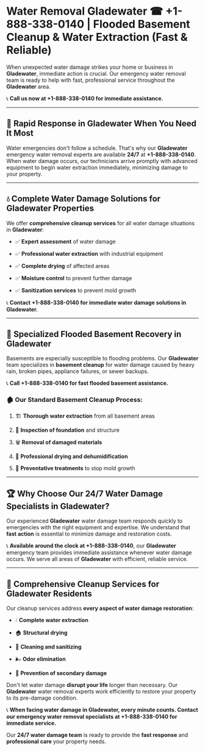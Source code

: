 # Water Removal Gladewater ☎ +1-888-338-0140 | Flooded Basement Cleanup & Water Extraction (Fast & Reliable)

When unexpected water damage strikes your home or business in **Gladewater**, immediate action is crucial. Our emergency water removal team is ready to help with fast, professional service throughout the **Gladewater** area. 

📞 **Call us now at +1-888-338-0140 for immediate assistance.**
---
## 🚀 Rapid Response in Gladewater When You Need It Most
Water emergencies don't follow a schedule. That's why our **Gladewater** emergency water removal experts are available **24/7** at **+1-888-338-0140**. When water damage occurs, our technicians arrive promptly with advanced equipment to begin water extraction immediately, minimizing damage to your property.
---
## 💧 Complete Water Damage Solutions for Gladewater Properties
We offer **comprehensive cleanup services** for all water damage situations in **Gladewater**:
- ✅ **Expert assessment** of water damage  
- ✅ **Professional water extraction** with industrial equipment  
- ✅ **Complete drying** of affected areas  
- ✅ **Moisture control** to prevent further damage  
- ✅ **Sanitization services** to prevent mold growth  
📞 **Contact +1-888-338-0140 for immediate water damage solutions in Gladewater.**
---
## 🌊 Specialized Flooded Basement Recovery in Gladewater
Basements are especially susceptible to flooding problems. Our **Gladewater** team specializes in **basement cleanup** for water damage caused by heavy rain, broken pipes, appliance failures, or sewer backups. 
📞 **Call +1-888-338-0140 for fast flooded basement assistance.**
### 🏚️ Our Standard Basement Cleanup Process:
1. 🏗️ **Thorough water extraction** from all basement areas  
2. 🔎 **Inspection of foundation** and structure  
3. 🗑️ **Removal of damaged materials**  
4. 💨 **Professional drying and dehumidification**  
5. 🚫 **Preventative treatments** to stop mold growth  
---
## 🏆 Why Choose Our 24/7 Water Damage Specialists in Gladewater?
Our experienced **Gladewater** water damage team responds quickly to emergencies with the right equipment and expertise. We understand that **fast action** is essential to minimize damage and restoration costs.
📞 **Available around the clock at +1-888-338-0140**, our **Gladewater** emergency team provides immediate assistance whenever water damage occurs. We serve all areas of **Gladewater** with efficient, reliable service.
---
## 🧹 Comprehensive Cleanup Services for Gladewater Residents
Our cleanup services address **every aspect of water damage restoration**:
- 💧 **Complete water extraction**  
- 🏠 **Structural drying**  
- 🧼 **Cleaning and sanitizing**  
- 🌬️ **Odor elimination**  
- 🚫 **Prevention of secondary damage**  
Don't let water damage **disrupt your life** longer than necessary. Our **Gladewater** water removal experts work efficiently to restore your property to its pre-damage condition.
📞 **When facing water damage in Gladewater, every minute counts. Contact our emergency water removal specialists at +1-888-338-0140 for immediate service.**
Our **24/7 water damage team** is ready to provide the **fast response** and **professional care** your property needs.
